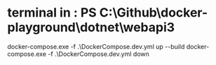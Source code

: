# terminal in : PS C:\Github\docker-playground\dotnet\webapi3
docker-compose.exe -f .\DockerCompose.dev.yml up --build
docker-compose.exe -f .\DockerCompose.dev.yml down